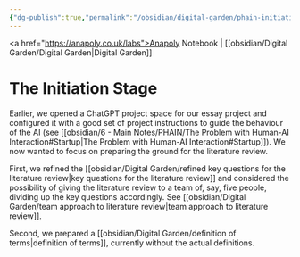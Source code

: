 ```yaml
---
{"dg-publish":true,"permalink":"/obsidian/digital-garden/phain-initiation-stage/","created":"2025-08-14T10:08:28.550+01:00","updated":"2025-08-18T08:21:41.919+01:00"}
---
```


<a href="https://anapoly.co.uk/labs">Anapoly Notebook</a> | [[obsidian/Digital Garden/Digital Garden\|Digital Garden]] 

# The Initiation Stage

Earlier, we opened a ChatGPT project space for our essay project and configured it with a good set of project instructions to guide the behaviour of the AI (see [[obsidian/6 - Main Notes/PHAIN/The Problem with Human-AI Interaction#Startup\|The Problem with Human-AI Interaction#Startup]]). We now wanted to focus on preparing the ground for the literature review. 

First, we refined the [[obsidian/Digital Garden/refined key questions for the literature review\|key questions for the literature review]] and considered the possibility of giving the literature review to a team of, say, five people, dividing up the key questions accordingly. See [[obsidian/Digital Garden/team approach to literature review\|team approach to literature review]]. 

Second, we prepared a [[obsidian/Digital Garden/definition of terms\|definition of terms]], currently without the actual definitions. 


